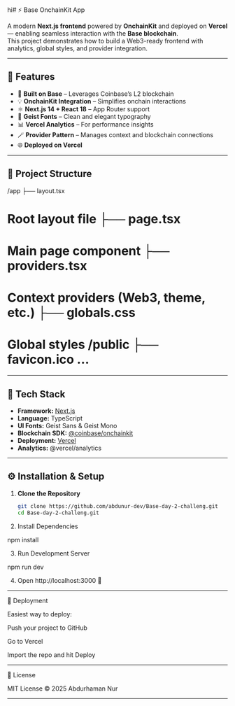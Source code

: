 hi# ⚡ Base OnchainKit App

A modern **Next.js frontend** powered by **OnchainKit** and deployed on **Vercel** — enabling seamless interaction with the **Base blockchain**.  
This project demonstrates how to build a Web3-ready frontend with analytics, global styles, and provider integration.

---

## 🚀 Features

- 🧱 **Built on Base** – Leverages Coinbase’s L2 blockchain  
- 💡 **OnchainKit Integration** – Simplifies onchain interactions  
- ⚛️ **Next.js 14 + React 18** – App Router support  
- 🎨 **Geist Fonts** – Clean and elegant typography  
- 📊 **Vercel Analytics** – For performance insights  
- 🪄 **Provider Pattern** – Manages context and blockchain connections  
- 🌐 **Deployed on Vercel**

---

## 📂 Project Structure

/app ├── layout.tsx 
# Root layout file ├── page.tsx
# Main page component ├── providers.tsx    
# Context providers (Web3, theme, etc.) ├── globals.css    
# Global styles /public ├── favicon.ico ...

---

## 🧰 Tech Stack

- **Framework:** [Next.js](https://nextjs.org/)
- **Language:** TypeScript
- **UI Fonts:** Geist Sans & Geist Mono
- **Blockchain SDK:** [@coinbase/onchainkit](https://www.npmjs.com/package/@coinbase/onchainkit)
- **Deployment:** [Vercel](https://vercel.com)
- **Analytics:** @vercel/analytics

---

## ⚙️ Installation & Setup

1. **Clone the Repository**
   ```bash
   git clone https://github.com/abdunur-dev/Base-day-2-challeng.git
   cd Base-day-2-challeng.git

2. Install Dependencies

npm install


3. Run Development Server

npm run dev


4. Open http://localhost:3000 🚀



---

🔗 Deployment

Easiest way to deploy:

Push your project to GitHub

Go to Vercel

Import the repo and hit Deploy

---

📜 License

MIT License © 2025 Abdurhaman Nur

---
